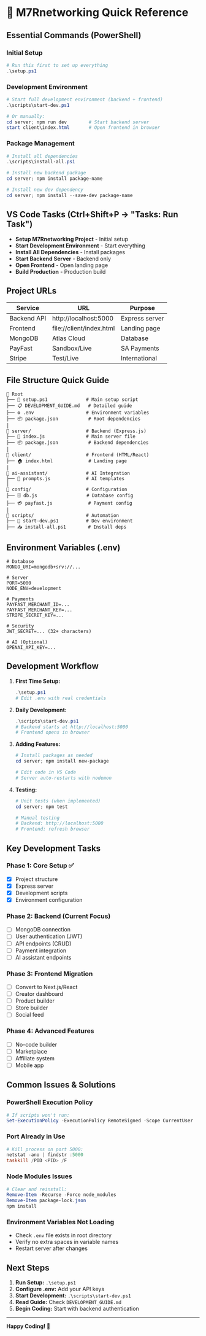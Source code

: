 # 🚀 M7Rnetworking Quick Reference

## Essential Commands (PowerShell)

### Initial Setup
```powershell
# Run this first to set up everything
.\setup.ps1
```

### Development Environment
```powershell
# Start full development environment (backend + frontend)
.\scripts\start-dev.ps1

# Or manually:
cd server; npm run dev        # Start backend server
start client\index.html       # Open frontend in browser
```

### Package Management
```powershell
# Install all dependencies
.\scripts\install-all.ps1

# Install new backend package
cd server; npm install package-name

# Install new dev dependency
cd server; npm install --save-dev package-name
```

## VS Code Tasks (Ctrl+Shift+P → "Tasks: Run Task")

- **Setup M7Rnetworking Project** - Initial setup
- **Start Development Environment** - Start everything
- **Install All Dependencies** - Install packages
- **Start Backend Server** - Backend only
- **Open Frontend** - Open landing page
- **Build Production** - Production build

## Project URLs

| Service | URL | Purpose |
|---------|-----|---------|
| Backend API | http://localhost:5000 | Express server |
| Frontend | file://client/index.html | Landing page |
| MongoDB | Atlas Cloud | Database |
| PayFast | Sandbox/Live | SA Payments |
| Stripe | Test/Live | International |

## File Structure Quick Guide

```
📁 Root
├── 🔧 setup.ps1              # Main setup script
├── 📋 DEVELOPMENT_GUIDE.md   # Detailed guide
├── ⚙️ .env                   # Environment variables
├── 📦 package.json           # Root dependencies
│
📁 server/                    # Backend (Express.js)
├── 🚀 index.js               # Main server file
├── 📦 package.json           # Backend dependencies
│
📁 client/                    # Frontend (HTML/React)
├── 🏠 index.html             # Landing page
│
📁 ai-assistant/              # AI Integration
├── 🤖 prompts.js             # AI templates
│
📁 config/                    # Configuration
├── 🗄️ db.js                  # Database config
├── 💳 payfast.js             # Payment config
│
📁 scripts/                   # Automation
├── 🔄 start-dev.ps1          # Dev environment
├── 📥 install-all.ps1        # Install deps
```

## Environment Variables (.env)

```env
# Database
MONGO_URI=mongodb+srv://...

# Server
PORT=5000
NODE_ENV=development

# Payments
PAYFAST_MERCHANT_ID=...
PAYFAST_MERCHANT_KEY=...
STRIPE_SECRET_KEY=...

# Security
JWT_SECRET=... (32+ characters)

# AI (Optional)
OPENAI_API_KEY=...
```

## Development Workflow

1. **First Time Setup:**
   ```powershell
   .\setup.ps1
   # Edit .env with real credentials
   ```

2. **Daily Development:**
   ```powershell
   .\scripts\start-dev.ps1
   # Backend starts at http://localhost:5000
   # Frontend opens in browser
   ```

3. **Adding Features:**
   ```powershell
   # Install packages as needed
   cd server; npm install new-package
   
   # Edit code in VS Code
   # Server auto-restarts with nodemon
   ```

4. **Testing:**
   ```powershell
   # Unit tests (when implemented)
   cd server; npm test
   
   # Manual testing
   # Backend: http://localhost:5000
   # Frontend: refresh browser
   ```

## Key Development Tasks

### Phase 1: Core Setup ✅
- [x] Project structure
- [x] Express server
- [x] Development scripts
- [x] Environment configuration

### Phase 2: Backend (Current Focus)
- [ ] MongoDB connection
- [ ] User authentication (JWT)
- [ ] API endpoints (CRUD)
- [ ] Payment integration
- [ ] AI assistant endpoints

### Phase 3: Frontend Migration
- [ ] Convert to Next.js/React
- [ ] Creator dashboard
- [ ] Product builder
- [ ] Store builder
- [ ] Social feed

### Phase 4: Advanced Features
- [ ] No-code builder
- [ ] Marketplace
- [ ] Affiliate system
- [ ] Mobile app

## Common Issues & Solutions

### PowerShell Execution Policy
```powershell
# If scripts won't run:
Set-ExecutionPolicy -ExecutionPolicy RemoteSigned -Scope CurrentUser
```

### Port Already in Use
```powershell
# Kill process on port 5000:
netstat -ano | findstr :5000
taskkill /PID <PID> /F
```

### Node Modules Issues
```powershell
# Clear and reinstall:
Remove-Item -Recurse -Force node_modules
Remove-Item package-lock.json
npm install
```

### Environment Variables Not Loading
- Check `.env` file exists in root directory
- Verify no extra spaces in variable names
- Restart server after changes

## Next Steps

1. **Run Setup:** `.\setup.ps1`
2. **Configure .env:** Add your API keys
3. **Start Development:** `.\scripts\start-dev.ps1`
4. **Read Guide:** Check `DEVELOPMENT_GUIDE.md`
5. **Begin Coding:** Start with backend authentication

---
**Happy Coding! 🎉**
